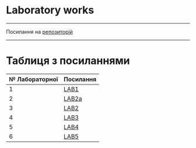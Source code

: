 # Laboratory works
---

Посилання на [репозиторій](https://github.com/Ciel-Didux/TPIS)

---
# Таблиця з посиланнями
|№ Лабораторної|Посилання|
|---|---|
|1|[LAB1](https://github.com/Ciel-Didux/TPIS/tree/main/LAB_1)|
|2|[LAB2a](https://github.com/Ciel-Didux/TPIS/tree/main/LAB_2a)|
|3|[LAB2](https://github.com/Ciel-Didux/TPIS/tree/main/LAB_2)|
|4|[LAB3](https://github.com/Ciel-Didux/TPIS/tree/main/LAB_3)|
|5|[LAB4](https://github.com/Ciel-Didux/TPIS/tree/main/LAB_4)|
|6|[LAB5](https://github.com/Ciel-Didux/TPIS/tree/main/LAB_5)|

